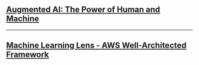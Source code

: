 ## [**Augmented AI: The Power of Human and Machine**](https://d1.awsstatic.com/whitepapers/augmented-ai-the-power-of-human-and-machine.pdf)


---

## [**Machine Learning Lens - AWS Well-Architected Framework**](https://docs.aws.amazon.com/wellarchitected/latest/machine-learning-lens/machine-learning-lens.html)